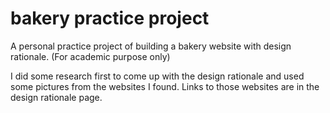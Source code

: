 # bakery practice project
A personal practice project of building a bakery website with design rationale. (For academic purpose only)

I did some research first to come up with the design rationale and used some pictures from the websites I found. Links to those websites are in the design rationale page.
